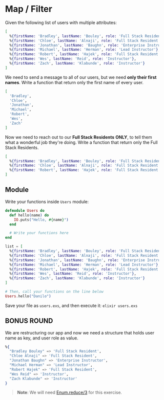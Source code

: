 # Map / Filter

Given the following list of users with multiple attributes:

```elixir
[
  %{firstName: 'Bradley', lastName: 'Bouley', role: 'Full Stack Resident'},
  %{firstName: 'Chloe', lastName: 'Alnaji', role: 'Full Stack Resident'},
  %{firstName: 'Jonathan', lastName: 'Baughn', role: 'Enterprise Instructor'},
  %{firstName: 'Michael', lastName: 'Herman', role: 'Lead Instructor'},
  %{firstName: 'Robert', lastName: 'Hajek', role: 'Full Stack Resident'},
  %{firstName: 'Wes', lastName: 'Reid', role: 'Instructor'},
  %{firstName: 'Zach', lastName: 'Klabunde', role: 'Instructor'}
]
```

We need to send a message to all of our users, but we need **only their first names**. Write a function that return only the first name of every user.

```elixir
[
  'Bradley',
  'Chloe',
  'Jonathan',
  'Michael',
  'Robert',
  'Wes',
  'Zach'
]
```

Now we need to reach out to our **Full Stack Residents** **ONLY**, to tell them what a wonderful job they're doing. Write a function that return only the Full Stack Residents.

```elixir
[
  %{firstName: 'Bradley', lastName: 'Bouley', role: 'Full Stack Resident'},
  %{firstName: 'Chloe', lastName: 'Alnaji', role: 'Full Stack Resident'},
  %{firstName: 'Robert', lastName: 'Hajek', role: 'Full Stack Resident'}
]
```

## Module

Write your functions inside `Users` module:

```elixir
defmodule Users do
  def hello(name) do
    IO.puts("Hello, #{name}")
  end

  # Write your functions here
end

list = [
  %{firstName: 'Bradley', lastName: 'Bouley', role: 'Full Stack Resident'},
  %{firstName: 'Chloe', lastName: 'Alnaji', role: 'Full Stack Resident'},
  %{firstName: 'Jonathan', lastName: 'Baughn', role: 'Enterprise Instructor'},
  %{firstName: 'Michael', lastName: 'Herman', role: 'Lead Instructor'},
  %{firstName: 'Robert', lastName: 'Hajek', role: 'Full Stack Resident'},
  %{firstName: 'Wes', lastName: 'Reid', role: 'Instructor'},
  %{firstName: 'Zach', lastName: 'Klabunde', role: 'Instructor'}
]

# Then, call your functions on the line below
Users.hello("Danilo")
```

Save your file as `users.exs`, and then execute it: `elixir users.exs`


## BONUS ROUND

We are restructuring our app and now we need a structure that holds user name as key, and user role as value.

```elixir
%{
  "Bradley Bouley" => 'Full Stack Resident',
  "Chloe Alnaji" => 'Full Stack Resident',
  "Jonathan Baughn" => 'Enterprise Instructor',
  "Michael Herman" => 'Lead Instructor',
  "Robert Hajek" => 'Full Stack Resident',
  "Wes Reid" => 'Instructor',
  "Zach Klabunde" => 'Instructor'
}
```

> **Note**: We will need [Enum.reduce/3](https://elixirschool.com/en/lessons/basics/enum/#reduce) for this exercise.

